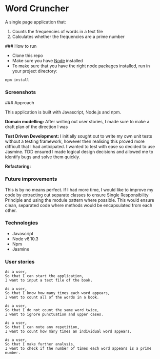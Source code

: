 # Word Cruncher

A single page application that:
1. Counts the frequencies of words in a text file
2. Calculates whether the frequencies are a prime number

### How to run

- Clone this repo
- Make sure you have [Node](https://nodejs.org/en/) installed
- To make sure that you have the right node packages installed, run in your project directory:
 ```
 npm install
 ```


### Screenshots

### Approach

This application is built with Javascript, Node.js and npm.

**Domain modelling:** After writing out user stories, I made sure to make a draft plan of the direction I was

**Test Driven Development:** I initially sought out to write my own unit tests without a testing framework, however then realising this proved more difficult that I had anticipated. I wanted to test with ease so decided to use Jasmine. TDD ensured I made logical design decisions and allowed me to identify bugs and solve them quickly. 

**Refactoring:**

### Future improvements

This is by no means perfect. If I had more time, I would like to improve my code by extracting out separate classes to ensure Single Responsibility Principle and using the module pattern where possible. This would ensure clean, separated code where methods would be encapsulated from each other.

### Technologies
- Javascript
- Node v6.10.3
- Npm
- Jasmine

### User stories
```
As a user,
So that I can start the application,
I want to input a text file of the book.
```
```
As a user,
So that I know how many times each word appears,
I want to count all of the words in a book.
```
```
As a user,
So that I do not count the same word twice,
I want to ignore punctuation and upper cases.
```
```
As a user,
So that I can note any repetition,
I want to count how many times an individual word appears.
```
```
As a user,
So that I make further analysis,
I want to check if the number of times each word appears is a prime number.
```
